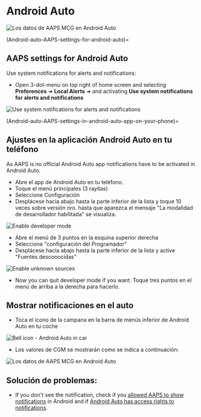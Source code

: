 # Android Auto

![Los datos de AAPS MCG en Android Auto](../images/AndroidAuto_05.png)

(Android-auto-AAPS-settings-for-android-auto)=

## AAPS settings for Android Auto

Use system notifications for alerts and notifications:

* Open 3-dot-menu on top right of home screen and selecting **Preferences** ➜ **Local Alerts** ➜ and activating **Use system notifications for alerts and notifications** 

![Use system notifications for alerts and notifications](../images/AndroidAuto_01v2.png)

(Android-auto-AAPS-settings-in-android-auto-app-on-your-phone)=

## Ajustes en la aplicación Android Auto en tu teléfono

As AAPS is no official Android Auto app notifications have to be activated in Android Auto.

* Abre el app de Android Auto en tu teléfono.
* Toque el menú principales (3 rayitas)
* Seleccione Configuración
* Desplácese hacia abajo hasta la parte inferior de la lista y toque 10 veces sobre versión nro. hasta que aparezca el mensaje "La modalidad de desarrollador habilitada" se visualiza.

![Enable developer mode](../images/AndroidAuto_02.png)

* Abre el menú de 3 puntos en la esquina superior derecha
* Seleccione "configuración del Programador"
* Desplácese hacia abajo hasta la parte inferior de la lista y active "Fuentes desconocidas"

![Enable unknown sources](../images/AndroidAuto_03.png)

* Now you can quit developer mode if you want. Toque tres puntos en el menú de arriba a la derecha para hacerlo.

## Mostrar notificaciones en el auto

* Toca el icono de la campana en la barra de menús inferior de Android Auto en tu coche

![Bell icon - Android Auto in car](../images/AndroidAuto_04.png)

* Los valores de CGM se mostrarán como se indica a continuación:

![Los datos de AAPS MCG en Android Auto](../images/AndroidAuto_05.png)

## Solución de problemas:

* If you don't see the notification, check if you [allowed AAPS to show notifications](Android-auto-AAPS-settings-for-android-auto) in Android and if [Android Auto has access rights to notifications](Android-auto-AAPS-settings-in-android-auto-app-on-your-phone).